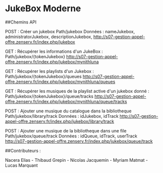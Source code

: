 # JukeBox Moderne

##Chemins API

POST : Créer un jukebox
Path/jukebox
Données : nameJukebox, administratorJukebox, descriptionJukebox, 
http://s07-gestion-appel-offre.zenserv.fr/index.php/jukebox

GET : Récupérer les informations d'un JukeBox : 
Path/jukebox/{tokenJukebox}
http://s07-gestion-appel-offre.zenserv.fr/index.php/jukebox/mynithluna

GET : Récupérer les playlists d'un Jukebox : 
Path/jukebox/{tokenJukebox}/queues
http://s07-gestion-appel-offre.zenserv.fr/index.php/jukebox/mynithluna/queues

GET : Récupérer les musiques de la playlist active d'un jukebox donné : 
Path/jukebox/{tokenJukebox}/queue/tracks
http://s07-gestion-appel-offre.zenserv.fr/index.php/jukebox/mynithluna/queue/tracks

POST : Ajouter une musique du catalogue dans la bibliotheque 
Path/jukebox/library/track
Données : idJukebox, idTrack
http://s07-gestion-appel-offre.zenserv.fr/index.php/jukebox/library/track

POST : Ajouter une musique de la bibliotheque dans une file 
Path/jukebox/queue/track
Données : idQueue, idTrack, userTrack
http://s07-gestion-appel-offre.zenserv.fr/index.php/jukebox/queue/track

##Contributeurs : 

Nacera Elias -
Thibaud Grepin -
Nicolas Jacquemin -
Myriam Matmat -
Lucas Marquant 